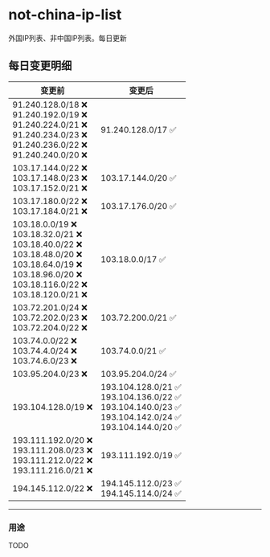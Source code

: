 # not-china-ip-list
外国IP列表、非中国IP列表。每日更新

每日变更明细
--------------------
|  变更前   | 变更后 |
|  ----  | ----  |
|  91.240.128.0/18 :x: <br> 91.240.192.0/19 :x: <br> 91.240.224.0/21 :x: <br> 91.240.234.0/23 :x: <br> 91.240.236.0/22 :x: <br> 91.240.240.0/20 :x: <br> | 91.240.128.0/17 :white_check_mark: | 
|  103.17.144.0/22 :x: <br> 103.17.148.0/23 :x: <br> 103.17.152.0/21 :x: <br> | 103.17.144.0/20 :white_check_mark: | 
|  103.17.180.0/22 :x: <br> 103.17.184.0/21 :x: <br> | 103.17.176.0/20 :white_check_mark: | 
|  103.18.0.0/19 :x: <br> 103.18.32.0/21 :x: <br> 103.18.40.0/22 :x: <br> 103.18.48.0/20 :x: <br> 103.18.64.0/19 :x: <br> 103.18.96.0/20 :x: <br> 103.18.116.0/22 :x: <br> 103.18.120.0/21 :x: <br> | 103.18.0.0/17 :white_check_mark: | 
|  103.72.201.0/24 :x: <br> 103.72.202.0/23 :x: <br> 103.72.204.0/22 :x: <br> | 103.72.200.0/21 :white_check_mark: | 
|  103.74.0.0/22 :x: <br> 103.74.4.0/24 :x: <br> 103.74.6.0/23 :x: <br> | 103.74.0.0/21 :white_check_mark: | 
|  103.95.204.0/23 :x:  | 103.95.204.0/24 :white_check_mark: | 
|  193.104.128.0/19 :x:  | 193.104.128.0/21 :white_check_mark: <br> 193.104.136.0/22 :white_check_mark: <br> 193.104.140.0/23 :white_check_mark: <br> 193.104.142.0/24 :white_check_mark: <br> 193.104.144.0/20 :white_check_mark: <br>  | 
|  193.111.192.0/20 :x: <br> 193.111.208.0/23 :x: <br> 193.111.212.0/22 :x: <br> 193.111.216.0/21 :x: <br> | 193.111.192.0/19 :white_check_mark: | 
|  194.145.112.0/22 :x:  | 194.145.112.0/23 :white_check_mark: <br> 194.145.114.0/24 :white_check_mark: <br>  | 

--------------------
### 用途
TODO
